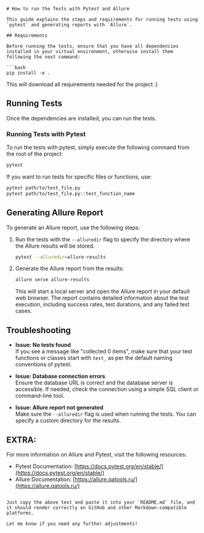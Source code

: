 
```
# How to run the Tests with Pytest and Allure

This guide explains the steps and requirements for running tests using `pytest` and generating reports with `Allure`.

## Requirements

Before running the tests, ensure that you have all dependencies installed in your virtual environment, otherwise install them following the next command:

```bash
pip install -e .
```

This will download all requirements needed for the project :)

## Running Tests

Once the dependencies are installed, you can run the tests.

### Running Tests with Pytest

To run the tests with pytest, simply execute the following command from the root of the project:

```bash
pytest
```

If you want to run tests for specific files or functions, use:

```bash
pytest path/to/test_file.py
pytest path/to/test_file.py::test_function_name
```

## Generating Allure Report

To generate an Allure report, use the following steps:

1. Run the tests with the `--alluredir` flag to specify the directory where the Allure results will be stored.

   ```bash
   pytest --alluredir=allure-results
   ```

2. Generate the Allure report from the results:

   ```bash
   allure serve allure-results
   ```

   This will start a local server and open the Allure report in your default web browser. The report contains detailed information about the test execution, including success rates, test durations, and any failed test cases.

## Troubleshooting

- **Issue: No tests found**  
  If you see a message like "collected 0 items", make sure that your test functions or classes start with `test_` as per the default naming conventions of pytest.

- **Issue: Database connection errors**  
  Ensure the database URL is correct and the database server is accessible. If needed, check the connection using a simple SQL client or command-line tool.

- **Issue: Allure report not generated**  
  Make sure the `--alluredir` flag is used when running the tests. You can specify a custom directory for the results.

## EXTRA:

For more information on Allure and Pytest, visit the following resources:

- Pytest Documentation: [https://docs.pytest.org/en/stable/](https://docs.pytest.org/en/stable/)
- Allure Documentation: [https://allure.qatools.ru/](https://allure.qatools.ru/)
```

Just copy the above text and paste it into your `README.md` file, and it should render correctly on GitHub and other Markdown-compatible platforms.

Let me know if you need any further adjustments!